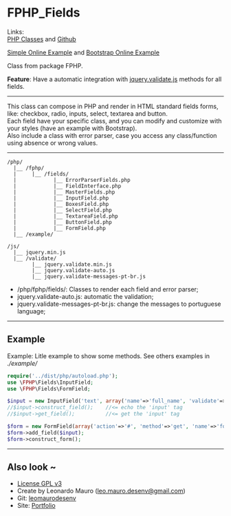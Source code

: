 # FPHP_Fields #

Links:      
[PHP Classes](http://www.phpclasses.org/fphp_fields) and [Github](https://github.com/leomaurodesenv/FPHP_Fields)   
   
[Simple Online Example](http://projects.leonardomauro.com/FPHP_Fields/example/index.php) and [Bootstrap Online Example](http://projects.leonardomauro.com/FPHP_Fields/example/index.bootstrap.php)   
   
Class from package FPHP.   
   
**Feature**: Have a automatic integration with [jquery.validate.js](https://jqueryvalidation.org) methods for all fields.
   
___
   
This class can compose in PHP and render in HTML standard fields forms, like: checkbox, radio, inputs, select, textarea and button.   
Each field have your specific class, and you can modify and customize with your styles (have an example with Bootstrap).     
Also include a class with error parser, case you access any class/function using absence or wrong values.   
   
___

```
/php/
  |__ /fphp/
  |     |__ /fields/
  |            |__ ErrorParserFields.php
  |            |__ FieldInterface.php
  |            |__ MasterFields.php
  |            |__ InputField.php
  |            |__ BoxesField.php
  |            |__ SelectField.php
  |            |__ TextareaField.php
  |            |__ ButtonField.php
  |            |__ FormField.php
  |__ /example/

/js/
  |__ jquery.min.js
  |__ /validate/
        |__ jquery.validate.min.js
        |__ jquery.validate-auto.js
        |__ jquery.validate-messages-pt-br.js
```
   
* /php/fphp/fields/: Classes to render each field and error parser;   
* jquery.validate-auto.js: automatic the validation;   
* jquery.validate-messages-pt-br.js: change the messages to portuguese language;  
   
___
   
## Example  
Example: Litle example to show some methods. See others examples in *./example/*   
   
```php
require('../dist/php/autoload.php');
use \FPHP\Fields\InputField;
use \FPHP\Fields\FormField;

$input = new InputField('text', array('name'=>'full_name', 'validate'=>['required'=>true, 'minlength'=>10]), 'Name');
//$input->construct_field();	//<= echo the 'input' tag
//$input->get_field();			//<= get the 'input' tag

$form = new FormField(array('action'=>'#', 'method'=>'get', 'name'=>'form_example'));
$form->add_field($input);
$form->construct_form();
```
   
___
   
## Also look ~  	
- [License GPL v3](LICENSE)
- Create by Leonardo Mauro (leo.mauro.desenv@gmail.com)
- Git: [leomaurodesenv](https://github.com/leomaurodesenv/)
- Site: [Portfolio](http://leonardomauro.com/portfolio/)
